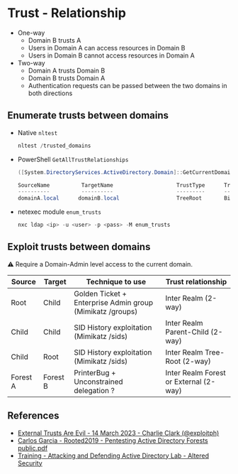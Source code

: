 # Trust - Relationship

- One-way
  * Domain B trusts A
  * Users in Domain A can access resources in Domain B
  * Users in Domain B cannot access resources in Domain A
- Two-way
  * Domain A trusts Domain B
  * Domain B trusts Domain A
  * Authentication requests can be passed between the two domains in both directions


## Enumerate trusts between domains

* Native `nltest`
  ```powershell
  nltest /trusted_domains
  ```
* PowerShell `GetAllTrustRelationships`
  ```powershell
  ([System.DirectoryServices.ActiveDirectory.Domain]::GetCurrentDomain()).GetAllTrustRelationships()

  SourceName          TargetName                    TrustType      TrustDirection
  ----------          ----------                    ---------      --------------
  domainA.local      domainB.local                  TreeRoot       Bidirectional
  ```
* netexec module `enum_trusts`
  ```powershell
  nxc ldap <ip> -u <user> -p <pass> -M enum_trusts 
  ```


## Exploit trusts between domains

:warning: Require a Domain-Admin level access to the current domain.

| Source     | Target  | Technique to use  | Trust relationship  |
|---|---|---|---|
| Root      | Child  | Golden Ticket + Enterprise Admin group (Mimikatz /groups) | Inter Realm (2-way)  |
| Child     | Child  | SID History exploitation (Mimikatz /sids)                 | Inter Realm Parent-Child (2-way)  |
| Child     | Root   | SID History exploitation (Mimikatz /sids)                 | Inter Realm Tree-Root (2-way)  |
| Forest A  | Forest B  | PrinterBug + Unconstrained delegation ?  | Inter Realm Forest or External (2-way)  |


## References

* [External Trusts Are Evil - 14 March 2023 - Charlie Clark (@exploitph)](https://exploit.ph/external-trusts-are-evil.html)
* [Carlos Garcia - Rooted2019 - Pentesting Active Directory Forests public.pdf](https://www.dropbox.com/s/ilzjtlo0vbyu1u0/Carlos%20Garcia%20-%20Rooted2019%20-%20Pentesting%20Active%20Directory%20Forests%20public.pdf?dl=0)
* [Training - Attacking and Defending Active Directory Lab - Altered Security](https://www.alteredsecurity.com/adlab)